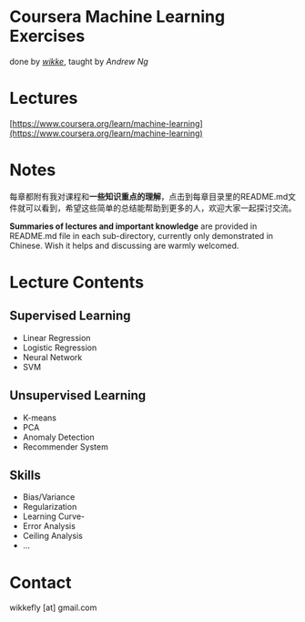 # Coursera Machine Learning Exercises

done by *[wikke](https://github.com/wikke)*, taught by *Andrew Ng*

# Lectures

[https://www.coursera.org/learn/machine-learning](https://www.coursera.org/learn/machine-learning)

# Notes

每章都附有我对课程和**一些知识重点的理解**，点击到每章目录里的README.md文件就可以看到，希望这些简单的总结能帮助到更多的人，欢迎大家一起探讨交流。

**Summaries of lectures and important knowledge** are provided in README.md file in each sub-directory, currently only demonstrated in Chinese. Wish it helps and discussing are warmly welcomed. 

# Lecture Contents

## Supervised Learning

- Linear Regression
- Logistic Regression
- Neural Network
- SVM

## Unsupervised Learning

- K-means
- PCA
- Anomaly Detection
- Recommender System

## Skills

- Bias/Variance
- Regularization
- Learning Curve-
- Error Analysis
- Ceiling Analysis
- ...

# Contact

wikkefly [at] gmail.com
